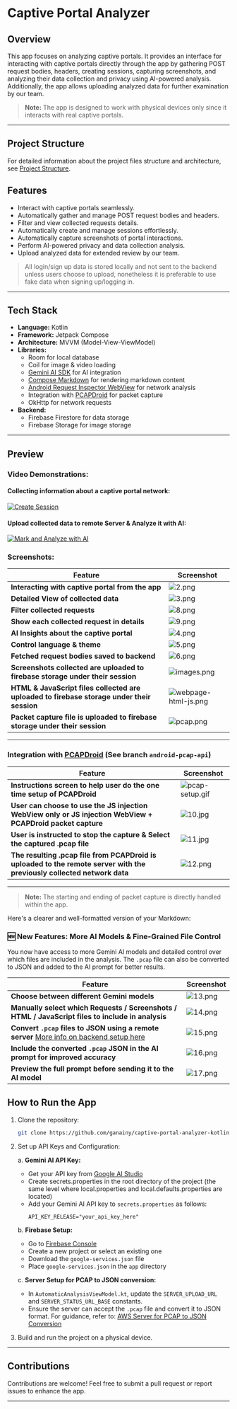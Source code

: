 # Captive Portal Analyzer

## Overview

This app focuses on analyzing captive portals. It provides an interface for interacting with captive portals directly through the app by gathering POST request bodies, headers, creating sessions, capturing screenshots, and analyzing their data collection and privacy using AI-powered analysis. Additionally, the app allows uploading analyzed data for further examination by our team.
> **Note:** The app is designed to work with physical devices only since it interacts with real captive portals. 

---
## Project Structure
For detailed information about the project files structure and architecture, see [Project Structure](APP_STRUCTURE.md).

## Features

- Interact with captive portals seamlessly.
- Automatically gather and manage POST request bodies and headers.
- Filter and view collected requests details.
- Automatically create and manage sessions effortlessly.
- Automatically capture screenshots of portal interactions.
- Perform AI-powered privacy and data collection analysis.
- Upload analyzed data for extended review by our team.
> All login/sign up data is stored locally and not sent to the backend unless users choose to upload,
> nonetheless it is preferable to use fake data when signing up/logging in.
---

## Tech Stack

- **Language:** Kotlin
- **Framework:** Jetpack Compose
- **Architecture:** MVVM (Model-View-ViewModel)
- **Libraries:**
    - Room for local database
    - Coil for image & video loading
    - [Gemini AI SDK](https://github.com/google-gemini/generative-ai-android) for AI integration
    - [Compose Markdown](https://github.com/jeziellago/compose-markdown) for rendering markdown content
    - [Android Request Inspector WebView](https://github.com/acsbendi/Android-Request-Inspector-WebView) for network analysis
    - Integration with [PCAPDroid](https://github.com/emanuele-f/PCAPdroid) for packet capture
    - OkHttp for network requests
- **Backend:**
    - Firebase Firestore for data storage
    - Firebase Storage for image storage

---

## Preview

### Video Demonstrations:

#### Collecting information about a captive portal network:
[![Create Session](https://img.youtube.com/vi/PmHeJZrM6Co/hqdefault.jpg)](https://youtu.be/PmHeJZrM6Co)
<br>

#### Upload collected data to remote Server & Analyze it with AI:
[![Mark and Analyze with AI](https://img.youtube.com/vi/NX1KBVDysGk/hqdefault.jpg)](https://youtu.be/NX1KBVDysGk)
<br>

### Screenshots:
| Feature                                                                                    | Screenshot                                                      |
|--------------------------------------------------------------------------------------------|-----------------------------------------------------------------|
| **Interacting with captive portal from the app**                                           | ![2.png](preview/screenshots/2.png)                             |
| **Detailed View of collected data**                                                        | ![3.png](preview/screenshots/3.png)                             |
| **Filter collected requests**                                                              | ![8.png](preview/screenshots/8.png)                             |
| **Show each collected request in details**                                                 | ![9.png](preview/screenshots/9.png)                             |
| **AI Insights about the captive portal**                                                   | ![4.png](preview/screenshots/4.png)                             |
| **Control language & theme**                                                               | ![5.png](preview/screenshots/5.png)                             |
| **Fetched request bodies saved to backend**                                                | ![6.png](preview/screenshots/6.png)                             |
| **Screenshots collected are uploaded to firebase storage under their session**             | ![images.png](preview/screenshots/images.png)                   |
| **HTML & JavaScript files collected are uploaded to firebase storage under their session** | ![webpage-html-js.png](preview/screenshots/webpage-html-js.png) |
| **Packet capture file is uploaded to firebase storage under their session**                | ![pcap.png](preview/screenshots/pcap.png)                     |
---

### Integration with [PCAPDroid](https://github.com/emanuele-f/PCAPdroid) (See branch `android-pcap-api`)
| Feature                                                                                                                 | Screenshot                                     |
|-------------------------------------------------------------------------------------------------------------------------|------------------------------------------------|
| **Instructions screen to help user do the one time setup of PCAPDroid**                                                 | ![pcap-setup.gif](preview/gifs/pcap-setup.gif) |
| **User can choose to use the JS injection WebView only or JS injection WebView + PCAPDroid packet capture**             | ![10.jpg](preview/screenshots/10.jpg)          |
| **User is instructed to stop the capture & Select the captured .pcap file**                                             | ![11.jpg](preview/screenshots/11.jpg)          |
| **The resulting .pcap file from PCAPDroid is uploaded to the remote server with the previously collected network data** | ![12.png](preview/screenshots/12.png)          |
---
> **Note:** The starting and ending of packet capture is directly handled within the app.

Here's a clearer and well-formatted version of your Markdown:

### 🆕 New Features: More AI Models & Fine-Grained File Control

You now have access to more Gemini AI models and detailed control over which files are included in the analysis. The `.pcap` file can also be converted to JSON and added to the AI prompt for better results.

| Feature                                                                                                                                                                | Screenshot |
|------------------------------------------------------------------------------------------------------------------------------------------------------------------------|------------|
| **Choose between different Gemini models**                                                                                                                             | ![13.png](preview/screenshots/13.png) |
| **Manually select which Requests / Screenshots / HTML / JavaScript files to include in analysis**                                                                      | ![14.png](preview/screenshots/14.png) |
| **Convert `.pcap` files to JSON using a remote server** [More info on backend setup here](https://github.com/ganainy/aws-server-for-pcap-to-json-conversion/tree/main) | ![15.png](preview/screenshots/15.png) |
| **Include the converted `.pcap` JSON in the AI prompt for improved accuracy**                                                                                          | ![16.png](preview/screenshots/16.png) |
| **Preview the full prompt before sending it to the AI model**                                                                                                          | ![17.png](preview/screenshots/17.png) |

## How to Run the App

1. Clone the repository:
   ```bash
   git clone https://github.com/ganainy/captive-portal-analyzer-kotlin.git
   ```

2. Set up API Keys and Configuration:

   a. **Gemini AI API Key:**
    - Get your API key from [Google AI Studio](https://makersuite.google.com/app/apikey)
    - Create secrets.properties in the root directory of the project
   (the same level where local.properties and local.defaults.properties are located)
    - Add your Gemini AI API key to `secrets.properties` as follows:
      ```properties
      API_KEY_RELEASE="your_api_key_here"
      ```

   b. **Firebase Setup:**
    - Go to [Firebase Console](https://console.firebase.google.com/)
    - Create a new project or select an existing one
    - Download the `google-services.json` file
    - Place `google-services.json` in the `app` directory

   c. **Server Setup for PCAP to JSON conversion:**
    - In `AutomaticAnalysisViewModel.kt`, update the `SERVER_UPLOAD_URL` and `SERVER_STATUS_URL_BASE` constants.
    - Ensure the server can accept the `.pcap` file and convert it to JSON format. For guidance, refer to:
      [AWS Server for PCAP to JSON Conversion](https://github.com/ganainy/aws-server-for-pcap-to-json-conversion)

3. Build and run the project on a physical device.


---

## Contributions

Contributions are welcome! Feel free to submit a pull request or report issues to enhance the app.

---
